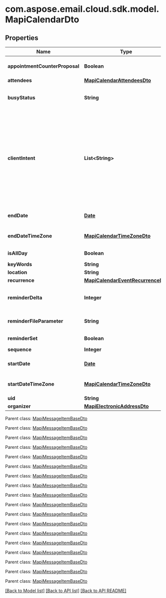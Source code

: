 
# com.aspose.email.cloud.sdk.model.MapiCalendarDto

## Properties
Name | Type | Description | Notes
------------ | ------------- | ------------- | -------------
**appointmentCounterProposal** | **Boolean** | Value indicating whether a Meeting Response object is a counter proposal.              | 
**attendees** | [**MapiCalendarAttendeesDto**](MapiCalendarAttendeesDto.md) | Attendees              |  [optional]
**busyStatus** | **String** | Enumerates the mapi calendar possible busy status Enum, available values: Free, Tentative, Busy, OutOfOffice | 
**clientIntent** | **List&lt;String&gt;** | Actions the user has taken on this Meeting object.              Items: Enumerates the actions the user can taken on the Meeting object Enum, available values: Manager, Delegate, DeletedWithNoResponse, DeletedExceptionWithNoResponse, RespondedTentative, RespondedAccept, RespondedDecline, ModifiedStartTime, ModifiedEndTime, ModifiedLocation, RespondedExceptionDecline, Canceled, ExceptionCanceled |  [optional]
**endDate** | [**Date**](Date.md) | End date and time of the event. If the date is not set, default value for DateTime is returned.              | 
**endDateTimeZone** | [**MapiCalendarTimeZoneDto**](MapiCalendarTimeZoneDto.md) | Time zone information that indicates the time zone of the EndDate property.              |  [optional]
**isAllDay** | **Boolean** | Value indicating whether the event is an all-day event.              | 
**keyWords** | **String** | Categories of the calendar object.              |  [optional]
**location** | **String** | Location of the event.              |  [optional]
**recurrence** | [**MapiCalendarEventRecurrenceDto**](MapiCalendarEventRecurrenceDto.md) | Recurrence properties.              |  [optional]
**reminderDelta** | **Integer** | Interval, in minutes, between the time at which the reminder first becomes overdue and the start time of the Calendar object.              | 
**reminderFileParameter** | **String** | Full path of the sound that a client SHOULD play when the reminder becomes overdue.              |  [optional]
**reminderSet** | **Boolean** | Value indicating whether a reminder is set on the object.              | 
**sequence** | **Integer** | Sequence number.              | 
**startDate** | [**Date**](Date.md) | Start date and time of the event. If the date is not set, default value for DateTime is returned.              | 
**startDateTimeZone** | [**MapiCalendarTimeZoneDto**](MapiCalendarTimeZoneDto.md) | Time zone information that indicates the time zone of the StartDate property.              |  [optional]
**uid** | **String** | Unique identifier.              |  [optional]
**organizer** | [**MapiElectronicAddressDto**](MapiElectronicAddressDto.md) | Organizer              |  [optional]

 Parent class: [MapiMessageItemBaseDto](MapiMessageItemBaseDto.md)
    
    

 Parent class: [MapiMessageItemBaseDto](MapiMessageItemBaseDto.md)
    
    

 Parent class: [MapiMessageItemBaseDto](MapiMessageItemBaseDto.md)
    
    

 Parent class: [MapiMessageItemBaseDto](MapiMessageItemBaseDto.md)
    
    

 Parent class: [MapiMessageItemBaseDto](MapiMessageItemBaseDto.md)
    
    

 Parent class: [MapiMessageItemBaseDto](MapiMessageItemBaseDto.md)
    
    

 Parent class: [MapiMessageItemBaseDto](MapiMessageItemBaseDto.md)
    
    

 Parent class: [MapiMessageItemBaseDto](MapiMessageItemBaseDto.md)
    
    

 Parent class: [MapiMessageItemBaseDto](MapiMessageItemBaseDto.md)
    
    

 Parent class: [MapiMessageItemBaseDto](MapiMessageItemBaseDto.md)
    
    

 Parent class: [MapiMessageItemBaseDto](MapiMessageItemBaseDto.md)
    
    

 Parent class: [MapiMessageItemBaseDto](MapiMessageItemBaseDto.md)
    
    

 Parent class: [MapiMessageItemBaseDto](MapiMessageItemBaseDto.md)
    
    

 Parent class: [MapiMessageItemBaseDto](MapiMessageItemBaseDto.md)
    
    

 Parent class: [MapiMessageItemBaseDto](MapiMessageItemBaseDto.md)
    
    

 Parent class: [MapiMessageItemBaseDto](MapiMessageItemBaseDto.md)
    
    

 Parent class: [MapiMessageItemBaseDto](MapiMessageItemBaseDto.md)
    
    

 Parent class: [MapiMessageItemBaseDto](MapiMessageItemBaseDto.md)
    
    


[[Back to Model list]](README.md#documentation-for-models) [[Back to API list]](README.md#documentation-for-api-endpoints) [[Back to API README]](README.md)

